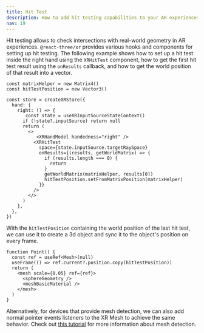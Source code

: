 ```yaml
---
title: Hit Test
description: How to add hit testing capabilities to your AR experiences?
nav: 19
---
```


Hit testing allows to check intersections with real-world geometry in AR experiences. `@react-three/xr` provides various hooks and components for setting up hit testing.
The following example shows how to set up a hit test inside the right hand using the `XRHitTest` component, how to get the first hit test result using the `onResults` callback, and how to get the world position of that result into a vector.

```tsx
const matrixHelper = new Matrix4()
const hitTestPosition = new Vector3()

const store = createXRStore({
  hand: {
    right: () => {
       const state = useXRInputSourceStateContext()
      if (!state?.inputSource) return null
      return (
        <>
           <XRHandModel handedness="right" />
          <XRHitTest
            space={state.inputSource.targetRaySpace}
            onResults={(results, getWorldMatrix) => {
              if (results.length === 0) {
                return
              }
              getWorldMatrix(matrixHelper, results[0])
              hitTestPosition.setFromMatrixPosition(matrixHelper)
            }}
          />
        </>
      )
    },
  },
})
```

With the `hitTestPosition` containing the world position of the last hit test, we can use it to create a 3d object and sync it to the object's position on every frame.

```tsx
function Point() {
  const ref = useRef<Mesh>(null)
  useFrame(() => ref.current?.position.copy(hitTestPosition))
  return (
    <mesh scale={0.05} ref={ref}>
      <sphereGeometry />
      <meshBasicMaterial />
    </mesh>
  )
}
```

Alternatively, for devices that provide mesh detection, we can also add normal pointer events listeners to the XR Mesh to achieve the same behavior. Check out [this tutorial](./object-detection.md) for more information about mesh detection.
